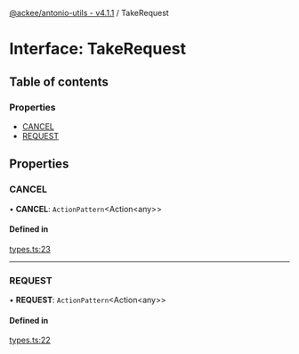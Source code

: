 [@ackee/antonio-utils - v4.1.1](../README.md) / TakeRequest

# Interface: TakeRequest

## Table of contents

### Properties

-   [CANCEL](takerequest.md#cancel)
-   [REQUEST](takerequest.md#request)

## Properties

### CANCEL

• **CANCEL**: `ActionPattern`<Action<any\>\>

#### Defined in

[types.ts:23](https://github.com/AckeeCZ/antonio/blob/e92d67e/packages/@ackee/antonio-utils/src/types.ts#L23)

---

### REQUEST

• **REQUEST**: `ActionPattern`<Action<any\>\>

#### Defined in

[types.ts:22](https://github.com/AckeeCZ/antonio/blob/e92d67e/packages/@ackee/antonio-utils/src/types.ts#L22)
